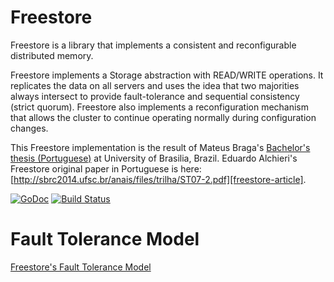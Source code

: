 # Freestore

Freestore is a library that implements a consistent and reconfigurable distributed memory. 

Freestore implements a Storage abstraction with READ/WRITE operations. It replicates the data on all servers and uses the idea that two majorities always intersect to provide fault-tolerance and sequential consistency (strict quorum). Freestore also implements a reconfiguration mechanism that allows the cluster to continue operating normally during configuration changes.

This Freestore implementation is the result of Mateus Braga's [Bachelor's thesis (Portuguese)][thesis] at University of Brasilia, Brazil. Eduardo Alchieri's Freestore original paper in Portuguese is here: [http://sbrc2014.ufsc.br/anais/files/trilha/ST07-2.pdf][freestore-article].

[![GoDoc](https://godoc.org/github.com/mateusbraga/freestore?status.png)](https://godoc.org/github.com/mateusbraga/freestore)
[![Build Status](https://travis-ci.org/mateusbraga/freestore.png?branch=master)](https://travis-ci.org/mateusbraga/freestore)

[thesis]: http://www.mateusbraga.com.br/files/Monografia%20Mateus%20Antunes%20Braga.pdf
[freestore-article]: http://sbrc2014.ufsc.br/anais/files/trilha/ST07-2.pdf

# Fault Tolerance Model

[Freestore's Fault Tolerance Model](https://github.com/mateusbraga/freestore/blob/master/docs/fault-tolerance-model.md)
